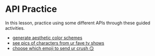 # API Practice
In this lesson, practice using some different APIs through these guided activities.

- [generate aesthetic color schemes](ColorSchemer.md)
- [see pics of characters from ur fave tv shows](TvCharacters.md)
- [choose which emoji to send ur crush 😏](EmojiCrush.md)
